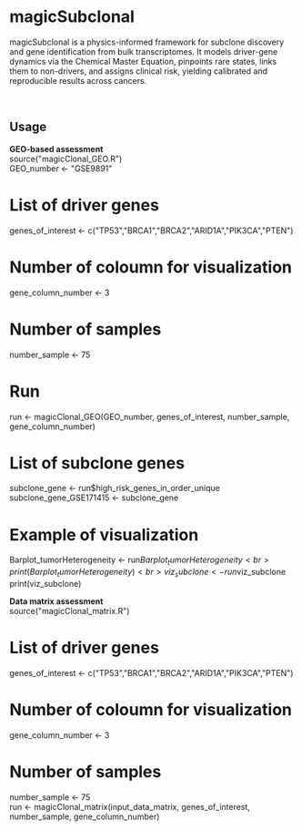 # magicSubclonal
magicSubclonal is a physics-informed framework for subclone discovery and gene identification from bulk transcriptomes. It models driver-gene dynamics via the Chemical Master Equation, pinpoints rare states, links them to non-drivers, and assigns clinical risk, yielding calibrated and reproducible results across cancers.

$~~$

## Usage <br>
**GEO-based assessment**<br>
source("magicClonal_GEO.R")<br>
GEO_number <- "GSE9891" <br>  
# List of driver genes<br>
genes_of_interest <- c("TP53","BRCA1","BRCA2","ARID1A","PIK3CA","PTEN")<br>
# Number of coloumn for visualization<br>
gene_column_number <- 3<br>
# Number of samples<br>
number_sample <- 75<br>
# Run<br>
run <- magicClonal_GEO(GEO_number, genes_of_interest, number_sample, gene_column_number)<br>
# List of subclone genes<br>
subclone_gene <- run$high_risk_genes_in_order_unique<br>
subclone_gene_GSE171415 <- subclone_gene<br>
# Example of visualization<br>
Barplot_tumorHeterogeneity <- run$Barplot_tumorHeterogeneity<br>
print(Barplot_tumorHeterogeneity)<br>
viz_subclone <- run$viz_subclone<br>
print(viz_subclone)<br>

**Data matrix assessment**<br>
source("magicClonal_matrix.R")<br>
# List of driver genes<br>
genes_of_interest <- c("TP53","BRCA1","BRCA2","ARID1A","PIK3CA","PTEN")<br>
# Number of coloumn for visualization<br>
gene_column_number <- 3<br>
# Number of samples<br>
number_sample <- 75<br>
run <- magicClonal_matrix(input_data_matrix, genes_of_interest, number_sample, gene_column_number)<br>




